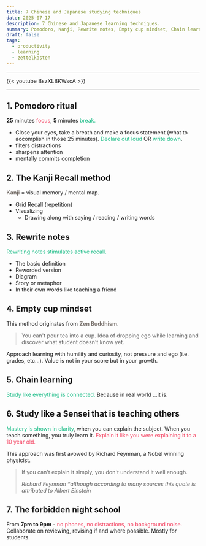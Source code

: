 ```yaml
---
title: 7 Chinese and Japanese studying techniques
date: 2025-07-17
description: 7 Chinese and Japanese learning techniques.
summary: Pomodoro, Kanji, Rewrite notes, Empty cup mindset, Chain learning, Study like a sensei, The forbidden night school...
draft: false
tags:
  - productivity
  - learning
  - zettelkasten
---
```

---
{{< youtube BszXLBKWscA >}}

---
## 1. Pomodoro ritual

**25** minutes <font color=#f43f5e>focus</font>, **5** minutes <font color=#10b981>break.</font>

- Close your eyes, take a breath and make a focus statement (what to accomplish in those 25 minutes). <font color=#10b981>Declare out loud</font> OR <font color=#10b981>write down</font>.
- filters distractions
- sharpens attention
- mentally commits completion
## 2. The Kanji Recall method

**<font color=#78716c>Kanji</font>** = visual memory / mental map.

- Grid Recall (repetition)
- Visualizing
	- Drawing along with saying / reading / writing words
## 3. Rewrite notes

<font color=#10b981>Rewriting notes stimulates active recall.</font>

- The basic definition
- Reworded version
- Diagram
- Story or metaphor
- In their own words like teaching a friend
## 4. Empty cup mindset

This method originates from **<font color=#78716c>Zen Buddhism</font>**.

>You can't pour tea into a cup. Idea of dropping ego while learning and discover what student doesn't know yet.

Approach learning with humility and curiosity, not pressure and ego (i.e. grades, etc...). Value is not in your score but in your growth.

## 5. Chain learning

<font color=#10b981>Study like everything is connected.</font> Because in real world ...it is.

## 6. Study like a Sensei that is teaching others

<font color=#10b981>Mastery is shown in clarity</font>, when you can explain the subject. When you teach something, you truly learn it. <font color=#f43f5e>Explain it like you were explaining it to a 10 year old.</font>

This approach was first avowed by Richard Feynman, a Nobel winning physicist.

> If you can't explain it simply, you don't understand it well enough.
> 
> _Richard Feynman_ 
> *\*although according to many sources this quote is attributed to Albert Einstein*

## 7. The forbidden night school

From **7pm to 9pm** - <font color=#f43f5e>no phones, no distractions, no background noise.</font> Collaborate on reviewing, revising if and where possible. Mostly for students.